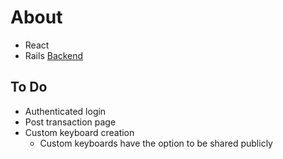 # About

- React
- Rails [Backend](https://github.com/mhdhassan99/keyboard_frontend)

## To Do

- Authenticated login
- Post transaction page
- Custom keyboard creation
  - Custom keyboards have the option to be shared publicly
